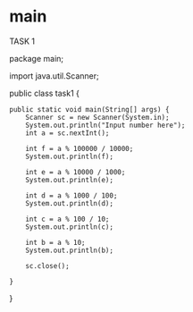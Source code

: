 # main
TASK 1

package main;

import java.util.Scanner;

public class task1 {

	public static void main(String[] args) {
		Scanner sc = new Scanner(System.in);
		System.out.println("Input number here");
		int a = sc.nextInt();

		int f = a % 100000 / 10000;
		System.out.println(f);

		int e = a % 10000 / 1000;
		System.out.println(e);

		int d = a % 1000 / 100;
		System.out.println(d);

		int c = a % 100 / 10;
		System.out.println(c);

		int b = a % 10;
		System.out.println(b);

		sc.close();

	}

}
